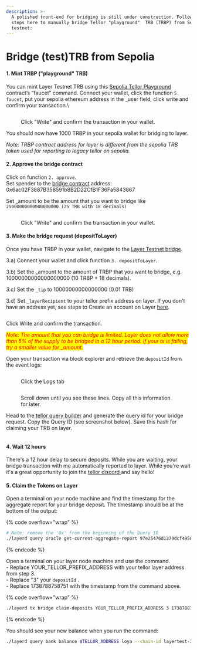 ```yaml
---
description: >-
  A polished front-end for bridging is still under construction. Follow the
  steps here to manually bridge Tellor "playground"  TRB (TRBP) from Sepolia
  testnet:
---
```


# Bridge (test)TRB from Sepolia

#### 1. Mint TRBP ("playground" TRB)

You can mint Layer Testnet TRB using this [Sepolia Tellor Playground](https://sepolia.etherscan.io/address/0x5bd3b87eef3348b2b115a2bc92d8c01aa7a0ceb1) contract’s “faucet” command. Connect your wallet, click the function `5. faucet`, put your sepolia ethereum address in the \_user field, click write and confirm your transaction.\


<figure><img src="../../.gitbook/assets/Screenshot 2024-08-13 at 11.36.39 AM.png" alt=""><figcaption><p>Click "Write" and confirm the transaction in your wallet.</p></figcaption></figure>

You should now have 1000 TRBP in your sepolia wallet for bridging to layer.

_Note: TRBP contract address for layer is different from the sepolia TRB token used for reporting to legacy tellor on sepolia._

#### 2. Approve the bridge contract

Click on function `2. approve`. \
Set spender to the [bridge contract](https://sepolia.etherscan.io/address/0x6ac02f3887b358591b8b2d22cfb1f36fa5843867) address: 0x6ac02F3887B358591b8B2D22CfB1F36Fa5843867&#x20;

Set \_amount to be the amount that you want to bridge like `25000000000000000000 (25 TRB with 18 decimals)`

<figure><img src="../../.gitbook/assets/Screenshot 2024-08-13 at 9.17.43 AM.png" alt=""><figcaption><p>Click "Write" and confirm the transaction in your wallet.</p></figcaption></figure>

#### 3. Make the bridge request (depositToLayer)

Once you have TRBP in your wallet, navigate to the [Layer Testnet bridge](https://sepolia.etherscan.io/address/0x6ac02f3887b358591b8b2d22cfb1f36fa5843867).&#x20;

3.a) Connect your wallet and click function `3. depositToLayer`.&#x20;

3.b) Set the \_amount to the amount of TRBP that you want to bridge, e.g. 10000000000000000000 (10 TRBP + 18 decimals).

_3.c)_ Set the `_tip` to 10000000000000000 (0.01 TRB)

3.d) Set `_layerRecipient` to your tellor prefix address on layer. If you don't have an address yet, see steps to Create an account on Layer [here](manage-accounts.md).

<figure><img src="../../.gitbook/assets/Screenshot 2025-02-06 at 12.22.28 PM (1).png" alt=""><figcaption></figcaption></figure>

Click Write and confirm the transaction.

_<mark style="color:red;">Note: The amount that you can bridge is limited. Layer does not allow more than 5% of the supply to be bridged in a 12 hour period. If your tx is failing, try a smaller value for  \_amount.</mark>_

Open your transaction via block explorer and retrieve the `depositId` from the event logs:

<figure><img src="../../.gitbook/assets/Screenshot 2024-08-13 at 12.21.29 PM.png" alt=""><figcaption><p>Click the Logs tab</p></figcaption></figure>

<figure><img src="../../.gitbook/assets/Screenshot 2024-08-13 at 12.21.15 PM.png" alt=""><figcaption><p>Scroll down until you see these lines. Copy all this information for later.</p></figcaption></figure>

Head to the[ tellor query builder](https://tellor.io/queryidstation/) and generate the query id for your bridge request. Copy the Query ID (see screenshot below). Save this hash for claiming your TRB on layer.&#x20;

<figure><img src="../../.gitbook/assets/Screenshot 2025-02-06 at 12.30.22 PM.png" alt=""><figcaption></figcaption></figure>

#### 4. Wait 12 hours

There's a 12 hour delay to secure deposits. While you are waiting, your bridge transaction with me automatically reported to layer. While you're wait it's a great opportunity to join the [tellor discord ](https://discord.gg/tellor)and say hello!

#### 5. Claim the Tokens on Layer

Open a terminal on your node machine and find the timestamp for the aggregate report for your bridge deposit. The timestamp should be at the bottom of the output:

{% code overflow="wrap" %}
```sh
# Note: remove the '0x' from the beginning of the Query ID
./layerd query oracle get-current-aggregate-report 97e25476d1379dcf4958abe62e2bd81b13adc63d42b908fb1252de268fe365cf
```
{% endcode %}

Open a terminal on your layer node machine and use the command. \
\- Replace YOUR\_TELLOR\_PREFIX\_ADDRESS with your tellor layer address from step 3. \
\- Replace "3" your `depositId` .\
\- Replace 1738788758751 with the timestamp from the command above.&#x20;

{% code overflow="wrap" %}
```sh
./layerd tx bridge claim-deposits YOUR_TELLOR_PREFIX_ADDRESS 3 1738788758751 --from $ACCOUNT_NAME --fees 5loya --yes
```
{% endcode %}

You should see your new balance when you run the command:

```sh
./layerd query bank balance $TELLOR_ADDRESS loya --chain-id layertest-3
```

<figure><img src="../../.gitbook/assets/Screenshot 2024-08-13 at 12.27.20 PM.png" alt=""><figcaption></figcaption></figure>
